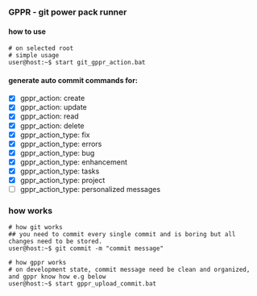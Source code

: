 ### GPPR - git power pack runner


#### how to use

```console
# on selected root
# simple usage
user@host:~$ start git_gppr_action.bat
```

#### generate auto commit commands for:

- [x] gppr_action: create
- [x] gppr_action: update
- [x] gppr_action: read
- [x] gppr_action: delete
- [x] gppr_action_type: fix
- [x] gppr_action_type: errors
- [x] gppr_action_type: bug
- [x] gppr_action_type: enhancement
- [x] gppr_action_type: tasks
- [x] gppr_action_type: project 
- [ ] gppr_action_type: personalized messages

### how works

```console
# how git works
## you need to commit every single commit and is boring but all changes need to be stored.
user@host:~$ git commit -m "commit message"
```

```console
# how gppr works
# on development state, commit message need be clean and organized, and gppr know how e.g below
user@host:~$ start gppr_upload_commit.bat
```
